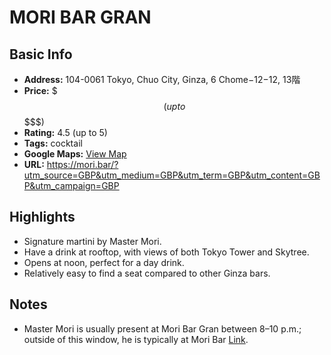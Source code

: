 # MORI BAR GRAN

## Basic Info
- **Address:** 104-0061 Tokyo, Chuo City, Ginza, 6 Chome−12−12, 13階
- **Price:** $$$ (up to $$$$$)
- **Rating:** 4.5 (up to 5)
- **Tags:** cocktail
- **Google Maps:** [View Map](https://maps.app.goo.gl/pRD8MyrFVKH94W8M9?g_st=ipc)  
- **URL:** https://mori.bar/?utm_source=GBP&utm_medium=GBP&utm_term=GBP&utm_content=GBP&utm_campaign=GBP

## Highlights
- Signature martini by Master Mori.
- Have a drink at rooftop, with views of both Tokyo Tower and Skytree.
- Opens at noon, perfect for a day drink.
- Relatively easy to find a seat compared to other Ginza bars.

## Notes
- Master Mori is usually present at Mori Bar Gran between 8–10 p.m.; outside of this window, he is typically at Mori Bar [Link](./moribar.md).